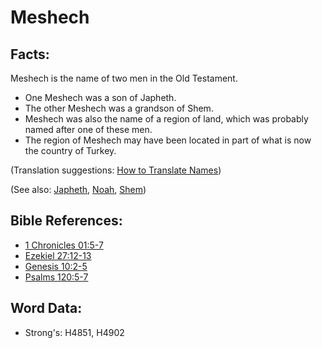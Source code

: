 # Meshech #

## Facts: ##

Meshech is the name of two men in the Old Testament.

* One Meshech was a son of Japheth.
* The other Meshech was a grandson of Shem.
* Meshech was also the name of a region of land, which was probably named after one of these men.
* The region of Meshech may have been located in part of what is now the country of Turkey.

(Translation suggestions: [How to Translate Names](rc://en/ta/man/translate/translate-names))

(See also: [Japheth](../names/japheth.md), [Noah](../names/noah.md), [Shem](../names/shem.md))

## Bible References: ##

* [1 Chronicles 01:5-7](rc://en/tn/help/1ch/01/05)
* [Ezekiel 27:12-13](rc://en/tn/help/ezk/27/12)
* [Genesis 10:2-5](rc://en/tn/help/gen/10/02)
* [Psalms 120:5-7](rc://en/tn/help/psa/120/005)

## Word Data: ##

* Strong's: H4851, H4902
